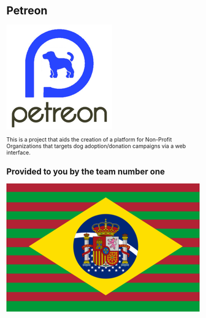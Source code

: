 # Petreon
![Petreon Logo](/assets/petreon.png)

This is a project that aids the creation of a platform for Non-Profit
Organizations that targets dog adoption/donation campaigns via a web interface.

## Provided to you by the team number one
![Team One Flag](/assets/team_flag.png)
